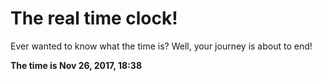 # The real time clock!

Ever wanted to know what the time is? Well, your journey is about to end!

**The time is Nov 26, 2017, 18:38**
